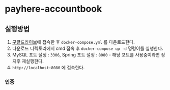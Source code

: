 # payhere-accountbook
## 실행방법
1. [구글드라이브](https://drive.google.com/drive/folders/11nl_p-KfaZ_MoOgBteQo-aWzSKplNccm?usp=sharing)에 접속한 후 `docker-compose.yml` 를 다운로드한다.
2. 다운로드 디렉토리에서 cmd 접속 후 `docker-compose up -d` 명령어를 실행한다.
3. MySQL 포트 설정 : `3306`, Spring 포트 설정 : `8080` - 해당 포트를 사용중이라면 정지후 재실행한다.
4. `http://localhost:8080` 에 접속한다.

### 인증
